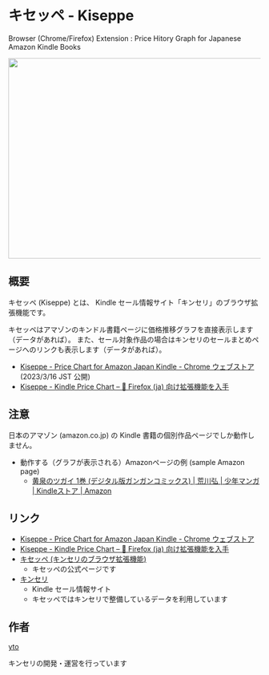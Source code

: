 # キセッペ - Kiseppe

Browser (Chrome/Firefox) Extension : Price Hitory Graph for Japanese Amazon Kindle Books

<img src="https://www.listasin.net/api/img/chex-kiseppe-1280x800.jpg" width="640" height="400">

## 概要

キセッペ (Kiseppe) とは、
Kindle セール情報サイト「キンセリ」のブラウザ拡張機能です。

キセッペはアマゾンのキンドル書籍ページに価格推移グラフを直接表示します（データがあれば）。
また、セール対象作品の場合はキンセリのセールまとめページへのリンクも表示します（データがあれば）。

- [Kiseppe - Price Chart for Amazon Japan Kindle - Chrome ウェブストア](https://chrome.google.com/webstore/detail/kiseppe-price-chart-for-a/jhmbgbjpbiiklgmfabbcldoddlljplle) (2023/3/16 JST 公開)
- [Kiseppe - Kindle Price Chart – 🦊 Firefox (ja) 向け拡張機能を入手](https://addons.mozilla.org/ja/firefox/addon/kiseppe-price-chart-kindle/)

## 注意

日本のアマゾン (amazon.co.jp) の Kindle 書籍の個別作品ページでしか動作しません。

- 動作する（グラフが表示される）Amazonページの例 (sample Amazon page)
  - [黄泉のツガイ 1巻 (デジタル版ガンガンコミックス) | 荒川弘 | 少年マンガ | Kindleストア | Amazon](https://www.amazon.co.jp/gp/product/B09Y8YB5DP)

## リンク

- [Kiseppe - Price Chart for Amazon Japan Kindle - Chrome ウェブストア](https://chrome.google.com/webstore/detail/kiseppe-price-chart-for-a/jhmbgbjpbiiklgmfabbcldoddlljplle)
- [Kiseppe - Kindle Price Chart – 🦊 Firefox (ja) 向け拡張機能を入手](https://addons.mozilla.org/ja/firefox/addon/kiseppe-price-chart-kindle/)
- [キセッペ (キンセリのブラウザ拡張機能)](https://yapi.ta2o.net/kndlsl/kiseppe/)
  - キセッペの公式ページです
- [キンセリ](https://yapi.ta2o.net/kndlsl)
  - Kindle セール情報サイト
  - キセッペではキンセリで整備しているデータを利用しています
  
## 作者

[yto](https://twitter.com/yto)

キンセリの開発・運営を行っています




